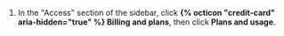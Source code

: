 1. In the "Access" section of the sidebar, click **{% octicon "credit-card" aria-hidden="true" %} Billing and plans**, then click **Plans and usage**.
